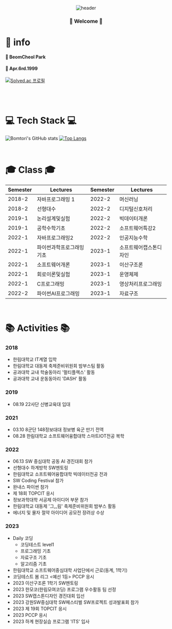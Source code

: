 <div align = "center">

  ![header](https://capsule-render.vercel.app/api?type=cylinder&color=000000&height=150&section=header&text=Bomtori&fontColor=ffffff&fontSize=70&animation=fadeIn&fontAlignY=55)
  

<h3> 🤗 Welcome 🤗 </h3>

</div>

# 🦊 info
#### 🌱 BeomCheol Park
#### 🎂 Apr.6rd.1999
[![Solved.ac 프로필](http://mazassumnida.wtf/api/v2/generate_badge?boj=kawlao46)](https://solved.ac/kawlao46/)
#

<br/>


# 💻 Tech Stack 💻


![Bomtori's GitHub stats](https://github-readme-stats.vercel.app/api?username=Bomtori&show_icons=true&theme=radical) [![Top Langs](https://github-readme-stats.vercel.app/api/top-langs/?username=Bomtori&langs_count=8&layout=compact&theme=dark)](https://github.com/anuraghazra/github-readme-stats)

<br/>

# 🎓 Class 🎓
|Semester|Lectures|Semester|Lectures|
|---|---|---|---|
|2018-2|자바프로그래밍 1|2022-2|머신러닝|
|2018-2|선형대수|2022-2|디지털신호처리|
|2019-1|논리설계및실험|2022-2|빅데이터개론|
|2019-1|공학수학기초|2022-2|소프트웨어특강2|
|2022-1|자바프로그래밍2|2022-2|인공지능수학|
|2022-1|파이썬과학프로그래밍기초|2023-1|소프트웨어캡스톤디자인|
|2022-1|소프트웨어개론|2023-1|이산구조론|
|2022-1|회로이론및실험|2023-1|운영체제|
|2022-1|C프로그래밍|2023-1|영상처리프로그래밍|
|2022-2|파이썬AI프로그래밍|2023-1|자료구조|



<br/>

# 📚 Activities 📚
### 2018
- 한림대학교 IT계열 입학
- 한림대학교 대동제 축제준비위원회 밤부스팀 활동
- 공과대학 교내 학술동아리 '멀티플렉스' 활동
- 공과대학 교내 운동동아리 'DASH' 활동

### 2019
- 08.19 22사단 신병교육대 입대

### 2021
- 03.10 8군단 148정보대대 정보병 육군 만기 전역
- 08.28 한림대학교 소프트웨어융합대학 스마트IOT전공 복학

### 2022
- 06.13 SW 중심대학 공동 AI 경진대회 참가
- 선형대수 하계방학 SW멘토링
- 한림대학교 소프트웨어융합대학 빅데이터전공 전과
- SW Coding Festival 참가
- 완내스 파이썬 참가
- 제 18회 TOPCIT 응시
- 정보과학대학 서공제 아이디어 부문 참가
- 한림대학교 대동제 '그,_림' 축제준비위원회 밤부스 활동
- 에너지 및 물자 절약 아이디어 공모전 장려상 수상

### 2023
- Daily 코딩
  - 코딩테스트 level1 
  - 프로그래밍 기초
  - 자료구조 기초
  - 알고리즘 기초
- 한림대학교 소프트웨어중심대학 사업단에서 근로(동계, 1학기)
- 코딩테스트 봄 리그 <예선 1등> PCCP 응시
- 2023 이산구조론 1학기 SW멘토링
- 2023 한모코(한림모여코딩) 프로그램 우수활동 팀 선정
- 2023 SW캡스톤디자인 경진대회 입선
- 2023 강원SW중심대학 SW페스티벌 SW프로젝트 성과발표회 참가
- 2023 제 19회 TOPCIT 응시
- 2023 PCCP 응시
- 2023 하계 현장실습 프로그램 'ITS' 입사

